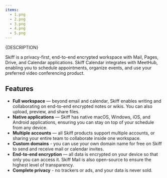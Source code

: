 ```yaml
---
items:
  - 1.png
  - 2.png
  - 3.png
  - 4.png
  - 5.png
---
```


{DESCRIPTION}

Skiff is a privacy-first, end-to-end encrypted workspace with Mail, Pages, Drive, and Calendar applications. Skiff Calendar integrates with MeetHub, enabling you to schedule appointments, organize events, and use your preferred video conferencing product.

## Features

- **Full workspace** — beyond email and calendar, Skiff enables writing and collaborating on end-to-end encrypted notes or wikis. You can also upload, preview, and share files.
- **Native applications** — Skiff has native macOS, Windows, iOS, and Android applications, ensuring you can stay on top of your schedule from any device.
- **Multiple accounts** — all Skiff products support multiple accounts, or sharing your entire team to collaborate inside one workspace.
- **Custom domains** - you can use your own domain name for free on Skiff to send and receive mail or calendar invites.
- **End-to-end encryption** — all data is encrypted on your device so that only you can access it. Skiff Mail is also open-source to ensure the highest level of transparency.
- **Complete privacy** - no trackers or ads, and your data is never sold.
